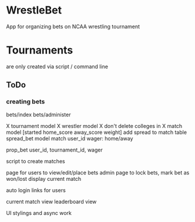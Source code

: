 # WrestleBet

App for organizing bets on NCAA wrestling tournament

# Tournaments
are only created via script / command line

## ToDo

### creating bets

bets/index
bets/administer

X tournament model
X wrestler model
X don't delete colleges in 
X match model [started home_score away_score weight]
add spread to match table
spread_bet model
    match
    user_id
    wager: home/away
    
prop_bet
    user_id,
    tournament_id,
    wager

script to create matches

page for users to view/edit/place bets
admin page to lock bets, mark bet as won/lost
    display current match

auto login links for users

current match view
leaderboard view

UI stylings and async work
